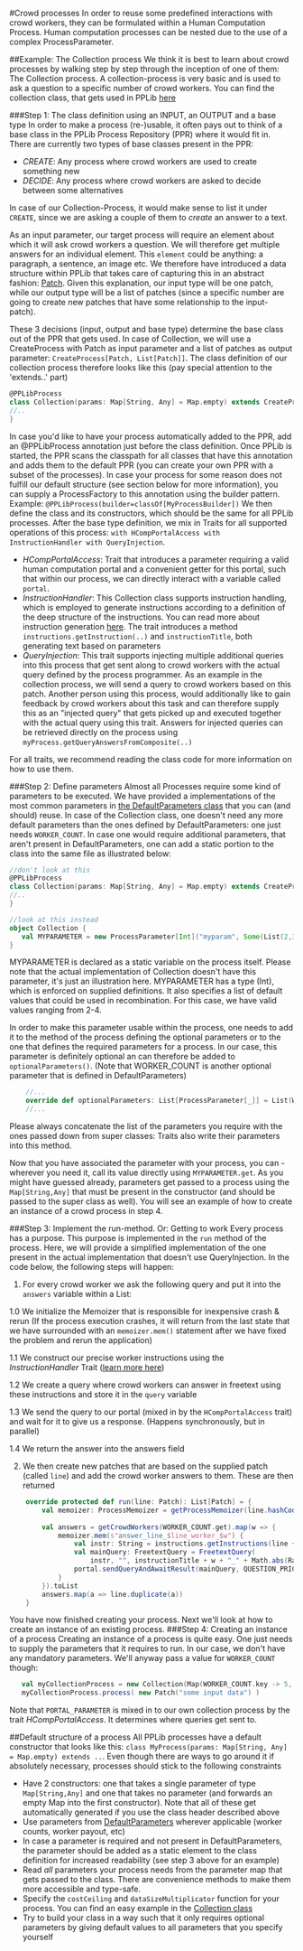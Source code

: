 #Crowd processes
In order to reuse some predefined interactions with crowd workers, they can be formulated within a Human Computation Process. 
Human computation processes can be nested due to the use of a complex ProcessParameter. 

##Example: The Collection process
We think it is best to learn about crowd processes by walking step by step through the inception of one of them: The Collection process.
A collection-process is very basic and is used to ask a question to a specific number of crowd workers. You can find the collection class, that gets used in PPLib [here](https://github.com/uzh/PPLib/blob/master/src/main/scala/ch/uzh/ifi/pdeboer/pplib/process/stdlib/Collection.scala)
 
###Step 1: The class definition using an INPUT, an OUTPUT and a base type
In order to make a process (re-)usable, it often pays out to think of a base class in the PPLib Process Repository (PPR) where it would fit in. 
There are currently two types of base classes present in the PPR: 
* _CREATE_: Any process where crowd workers are used to create something new
* _DECIDE_: Any process where crowd workers are asked to decide between some alternatives

In case of our Collection-Process, it would make sense to list it under `CREATE`, since we are asking a couple of them to _create_ an answer to a text.

As an input parameter, our target process will require an element about which it will ask crowd workers a question. We will therefore get multiple answers for an individual element. 
This `element` could be anything: a paragraph, a sentence, an image etc. We therefore have introduced a data structure within PPLib that takes care of capturing this in an abstract fashion: [Patch](https://github.com/uzh/PPLib/blob/master/src/main/scala/ch/uzh/ifi/pdeboer/pplib/process/entities/Patch.scala).
Given this explanation, our input type will be one patch, while our output type will be a list of patches (since a specific number are going to create new patches that have some relationship to the input-patch). 

These 3 decisions (input, output and base type) determine the base class out of the PPR that gets used. In case of Collection, we will use a CreateProcess with Patch as input parameter and a list of patches as output parameter: `CreateProcess[Patch, List[Patch]]`. 
The class definition of our collection process therefore looks like this (pay special attention to the 'extends..' part)
```scala
@PPLibProcess
class Collection(params: Map[String, Any] = Map.empty) extends CreateProcess[Patch, List[Patch]](params) with HCompPortalAccess with InstructionHandler with QueryInjection {
//..
}
```

In case you'd like to have your process automatically added to the PPR, add an @PPLibProcess annotation just before the class definition. Once PPLib is started, the PPR scans the classpath for all classes that have this annotation and adds them to the default PPR (you can create your own PPR with a subset of the processes). In case your process for some reason does not fulfill our default structure (see section below for more information), you can supply a ProcessFactory to this annotation using the builder pattern. Example: `@PPLibProcess(builder=classOf[MyProcessBuilder])`
We then define the class and its constructors, which should be the same for all PPLib processes. After the base type definition, we mix in Traits for all supported operations of this process: `with HCompPortalAccess with InstructionHandler with QueryInjection`. 
* _HCompPortalAccess_: Trait that introduces a parameter requiring a valid human computation portal and a convenient getter for this portal, such that within our process, we can directly interact with a variable called `portal`. 
* _InstructionHandler_: This Collection class supports instruction handling, which is employed to generate instructions according to a definition of the deep structure of the instructions. You can read more about instruction generation [here](https://github.com/uzh/PPLib/blob/master/docs/instructiongenerator.md). The trait introduces a method `instructions.getInstruction(..)` and `instructionTitle`, both generating text based on parameters
* _QueryInjection_: This trait supports injecting multiple additional queries into this process that get sent along to crowd workers with the actual query defined by the process programmer. As an example in the collection process, we will send a query to crowd workers based on this patch. Another person using this process, would additionally like to gain feedback by crowd workers about this task and can therefore supply this as an "injected query" that gets picked up and executed together with the actual query using this trait. Answers for injected queries can be retrieved directly on the process using `myProcess.getQueryAnswersFromComposite(..)` 

For all traits, we recommend reading the class code for more information on how to use them. 

###Step 2: Define parameters
Almost all Processes require some kind of parameters to be executed. We have provided a implementations of the most common parameters in [the DefaultParameters class](https://github.com/uzh/PPLib/blob/master/src/main/scala/ch/uzh/ifi/pdeboer/pplib/process/entities/DefaultParameters.scala) that you can (and should) reuse. 
 In case of the Collection class, one doesn't need any more default parameters than the ones defined by DefaultParameters: one just needs `WORKER_COUNT`. In case one would require additional parameters, that aren't present in DefaultParameters, one can add a static portion to the class into the same file as illustrated below:
 ```scala
 //don't look at this
 @PPLibProcess
 class Collection(params: Map[String, Any] = Map.empty) extends CreateProcess[Patch, List[Patch]](params) with HCompPortalAccess with InstructionHandler with QueryInjection {
 //..
 }
 
 //look at this instead
 object Collection {
 	val MYPARAMETER = new ProcessParameter[Int]("myparam", Some(List(2,3,4)))
 }
 ```

MYPARAMETER is declared as a static variable on the process itself. Please note that the actual implementation of Collection doesn't have this parameter, it's just an illustration here. 
MYPARAMETER has a type (Int), which is enforced on supplied definitions. It also specifies a list of default values that could be used in recombination. For this case, we have valid values ranging from 2-4. 

In order to make this parameter usable within the process, one needs to add it to the method of the process defining the optional parameters or to the one that defines the required parameters for a process. In our case, this parameter is definitely optional an can therefore be added to `optionalParameters()`. (Note that WORKER_COUNT is another optional parameter that is defined in DefaultParameters)
```scala
    //...
	override def optionalParameters: List[ProcessParameter[_]] = List(WORKER_COUNT, MYPARAMETER) ::: super.optionalParameters
	//...
```
Please always concatenate the list of the parameters you require with the ones passed down from super classes: Traits also write their parameters into this method. 

Now that you have associated the parameter with your process, you can - wherever you need it, call its value directly using `MYPARAMETER.get`. As you might have guessed already, parameters get passed to a process using the `Map[String,Any]` that must be present in the constructor (and should be passed to the super class as well).
You will see an example of how to create an instance of a crowd process in step 4. 
   
###Step 3: Implement the run-method. Or: Getting to work
Every process has a purpose. This purpose is implemented in the `run` method of the process. Here, we will provide a simplified implementation of the one present in the actual implementation that doesn't use QueryInjection. 
In the code below, the following steps will happen: 

1. For every crowd worker we ask the following query and put it into the `answers` variable within a List:

  1.0 We initialize the Memoizer that is responsible for inexpensive crash & rerun (If the process execution crashes, it will return from the last state that we have surrounded with an `memoizer.mem()` statement after we have fixed the problem and rerun the application)
  
  1.1 We construct our precise worker instructions using the _InstructionHandler_ Trait ([learn more here](https://github.com/uzh/PPLib/blob/master/docs/instructiongenerator.md))
  
  1.2 We create a query where crowd workers can answer in freetext using these instructions and store it in the `query` variable
  
  1.3 We send the query to our portal (mixed in by the `HCompPortalAccess` trait) and wait for it to give us a response. (Happens synchronously, but in parallel)
  
  1.4 We return the answer into the answers field
  
2. We then create new patches that are based on the supplied patch (called `line`) and add the crowd worker answers to them. These are then returned


```scala
	override protected def run(line: Patch): List[Patch] = {
		val memoizer: ProcessMemoizer = getProcessMemoizer(line.hashCode() + "").getOrElse(new NoProcessMemoizer())
		
        val answers = getCrowdWorkers(WORKER_COUNT.get).map(w => {
            memoizer.mem(s"answer_line_$line_worker_$w") {
                val instr: String = instructions.getInstructions(line + "", htmlData = QUESTION_AUX.get.getOrElse(Nil))
                val mainQuery: FreetextQuery = FreetextQuery(
                    instr, "", instructionTitle + w + "_" + Math.abs(Random.nextInt()))
                portal.sendQueryAndAwaitResult(mainQuery, QUESTION_PRICE.get).is[FreetextAnswer].answer
		    }	
        }).toList
        answers.map(a => line.duplicate(a))
	}
```

You have now finished creating your process. Next we'll look at how to create an instance of an existing process. 
###Step 4: Creating an instance of a process
Creating an instance of a process is quite easy. One just needs to supply the parameters that it requires to run. In our case, we don't have any mandatory parameters. We'll anyway pass a value for `WORKER_COUNT` though:
 
 ```scala
    val myCollectionProcess = new Collection(Map(WORKER_COUNT.key -> 5, PORTAL_PARAMETER.key -> HComp.mechanicalTurk))
    myCollectionProcess.process( new Patch("some input data") )
 ```

Note that `PORTAL_PARAMETER` is mixed in to our own collection process by the trait _HCompPortalAccess_. It determines where queries get sent to. 

##Default structure of a process
All PPLib processes have a default constructor that looks like this: `class MyProcess(params: Map[String, Any] = Map.empty) extends ..`. 
Even though there are ways to go around it if absolutely necessary, processes should stick to the following constraints
* Have 2 constructors: one that takes a single parameter of type `Map[String,Any]` and one that takes no parameter (and forwards an empty Map into the first constructor). Note that all of these get automatically generated if you use the class header described above
* Use parameters from [DefaultParameters](https://github.com/uzh/PPLib/blob/master/src/main/scala/ch/uzh/ifi/pdeboer/pplib/process/entities/DefaultParameters.scala) wherever applicable (worker counts, worker payout, etc)
* In case a parameter is required and not present in DefaultParameters, the parameter should be added as a static element to the class definition for increased readability (see step 3 above for an example)
* Read _all_ parameters your process needs from the parameter map that gets passed to the class. There are convenience methods to make them more accessible and type-safe.
* Specify the `costCeiling` and `dataSizeMultiplicator` function for your process. You can find an easy example in the [Collection class](https://github.com/uzh/PPLib/blob/master/src/main/scala/ch/uzh/ifi/pdeboer/pplib/process/stdlib/Collection.scala)
* Try to build your class in a way such that it only requires optional parameters by giving default values to all parameters that you specify yourself
